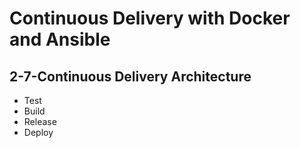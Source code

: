 # Continuous Delivery with Docker and Ansible

## 2-7-Continuous Delivery Architecture
- Test
- Build
- Release
- Deploy

